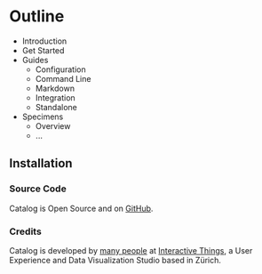 # Outline

- Introduction
- Get Started
- Guides
  - Configuration
  - Command Line
  - Markdown
  - Integration
  - Standalone
- Specimens
  - Overview
  - ...

## Installation

### Source Code

Catalog is Open Source and on [GitHub](https://github.com/interactivethings/catalog/).

### Credits

Catalog is developed by [many people](https://github.com/interactivethings/catalog/blob/master/AUTHORS) at [Interactive Things](http://www.interactivethings.com/), a User Experience and Data Visualization Studio based in Zürich.
